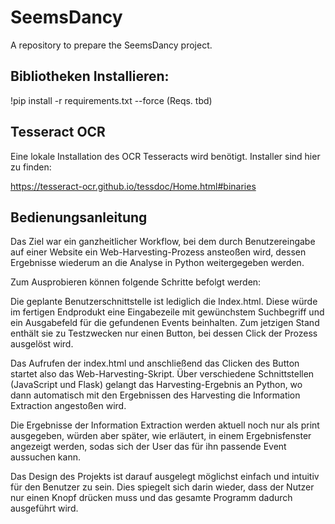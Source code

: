 # SeemsDancy
A repository to prepare the SeemsDancy project.

## Bibliotheken Installieren:
!pip install -r requirements.txt --force 
(Reqs. tbd)

## Tesseract OCR
Eine lokale Installation des OCR Tesseracts wird benötigt.
Installer sind hier zu finden:

https://tesseract-ocr.github.io/tessdoc/Home.html#binaries

## Bedienungsanleitung
Das Ziel war ein ganzheitlicher Workflow, bei dem durch Benutzereingabe auf einer Website ein Web-Harvesting-Prozess ansteoßen wird, dessen Ergebnisse wiederum an die Analyse in Python weitergegeben werden.

Zum Ausprobieren können folgende Schritte befolgt werden:

Die geplante Benutzerschnittstelle ist lediglich die Index.html. Diese würde im fertigen Endprodukt eine Eingabezeile mit gewünchstem Suchbegriff und ein Ausgabefeld für die gefundenen Events beinhalten. Zum jetzigen Stand enthält sie zu Testzwecken nur einen Button, bei dessen Click der Prozess ausgelöst wird.

Das Aufrufen der index.html und anschließend das Clicken des Button startet also das Web-Harvesting-Skript. Über verschiedene Schnittstellen (JavaScript und Flask) gelangt das Harvesting-Ergebnis an Python, wo dann automatisch mit den Ergebnissen des Harvesting die Information Extraction angestoßen wird. 

Die Ergebnisse der Information Extraction werden aktuell noch nur als print ausgegeben, würden aber später, wie erläutert, in einem Ergebnisfenster angezeigt werden, sodas sich der User das für ihn passende Event aussuchen kann.

Das Design des Projekts ist darauf ausgelegt möglichst einfach und intuitiv für den Benutzer zu sein. Dies spiegelt sich darin wieder, dass der Nutzer nur einen Knopf drücken muss und das gesamte Programm dadurch ausgeführt wird.
